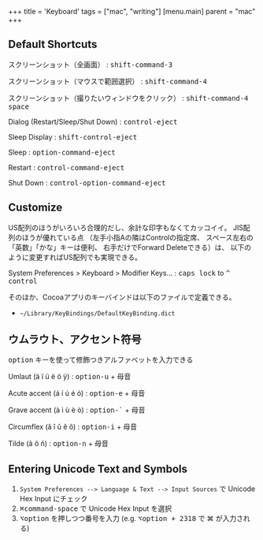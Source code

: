 +++
title = 'Keyboard'
tags = ["mac", "writing"]
[menu.main]
  parent = "mac"
+++

## Default Shortcuts

スクリーンショット（全画面）
:   <kbd>shift-command-3</kbd>

スクリーンショット（マウスで範囲選択）
:   <kbd>shift-command-4</kbd>

スクリーンショット（撮りたいウィンドウをクリック）
:   <kbd>shift-command-4</kbd> <kbd>space</kbd>

Dialog (Restart/Sleep/Shut Down)
:   <kbd>control-eject</kbd>

Sleep Display
:   <kbd>shift-control-eject</kbd>

Sleep
:   <kbd>option-command-eject</kbd>

Restart
:   <kbd>control-command-eject</kbd>

Shut Down
:   <kbd>control-option-command-eject</kbd>


## Customize

US配列のほうがいろいろ合理的だし、余計な印字もなくてカッコイイ。
JIS配列のほうが優れている点
（左手小指Aの隣はControlの指定席、
スペース左右の「英数」「かな」キーは便利、
右手だけでForward Deleteできる）は、
以下のように変更すればUS配列でも実現できる。

System Preferences > Keyboard > Modifier Keys...
: <kbd>caps lock</kbd> to <kbd>^ control</kbd>

そのほか、Cocoaアプリのキーバインドは以下のファイルで定義できる。

-   `~/Library/KeyBindings/DefaultKeyBinding.dict`


## ウムラウト、アクセント符号

<kbd>option</kbd> キーを使って修飾つきアルファベットを入力できる

Umlaut (ä ï ü ë ö ÿ)
:   <kbd>option-u</kbd> + 母音

Acute accent (á í ú é ó)
:   <kbd>option-e</kbd> + 母音

Grave accent (à ì ù è ò)
:   <kbd>option-`</kbd> + 母音

Circumflex (â î û ê ô)
:   <kbd>option-i</kbd> + 母音

Tilde (ã õ ñ)
:   <kbd>option-n</kbd> + 母音

## Entering Unicode Text and Symbols

1.  `System Preferences --> Language & Text --> Input Sources` で Unicode Hex Input にチェック
2.  <kbd>⌘command-space</kbd> で Unicode Hex Input を選択
3.  <kbd>⌥option</kbd> を押しつつ番号を入力 (e.g. <kbd>⌥option + 2318</kbd> で ⌘ が入力される)
